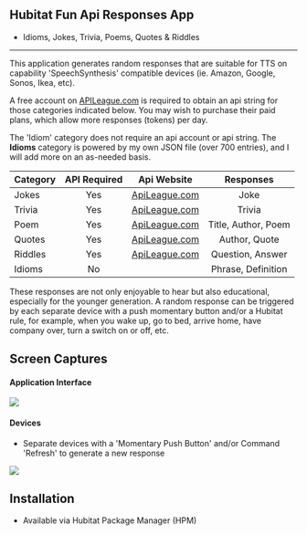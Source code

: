 ## Hubitat Fun Api Responses App
 * Idioms, Jokes, Trivia, Poems, Quotes & Riddles
 
 ---
 
This application generates random responses that are suitable for TTS on capability 'SpeechSynthesis' compatible devices (ie. Amazon, Google, Sonos, Ikea, etc).  

A free account on [APILeague.com](https://apileague.com/) is required to obtain an api string for those categories indicated below.  You may wish to purchase their paid plans, which allow more responses (tokens) per day.

The 'Idiom' category does not require an api account or api string. The **Idioms** category is powered by my own JSON file (over 700 entries), and I will add more on an as-needed basis. 

<center>

| Category  | API Required  | Api Website  |  Responses |
|---|:---:|:---:|:---:|
| Jokes | Yes |  [ApiLeague.com](https://apileague.com/) | Joke |
| Trivia | Yes |  [ApiLeague.com](https://apileague.com/) | Trivia |
| Poem | Yes |  [ApiLeague.com](https://apileague.com/) | Title, Author, Poem|
| Quotes | Yes |  [ApiLeague.com](https://apileague.com/) | Author, Quote |
| Riddles | Yes |  [ApiLeague.com](https://apileague.com/) | Question, Answer|
| Idioms | No |  | Phrase, Definition |

</center>

These responses are not only enjoyable to hear but also educational, especially for the younger generation.  A random response can be triggered by each separate device with a push momentary button and/or a Hubitat rule, for example, when you wake up, go to bed, arrive home, have company over, turn a switch on or off, etc.

## Screen Captures

#### Application Interface

<img src="https://raw.githubusercontent.com/KurtSanders/Hubitat-Fun-Api-Responses/refs/heads/main/images/AppScreenCapture.jpg">

#### Devices
* Separate devices with a 'Momentary Push Button' and/or Command 'Refresh' to generate a new response

<img src="https://raw.githubusercontent.com/KurtSanders/Hubitat-Fun-Api-Responses/refs/heads/main/images/devces.jpeg">

## Installation

* Available via Hubitat Package Manager (HPM)
